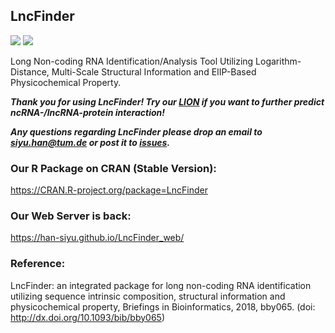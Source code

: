 ## LncFinder 
[![](https://cranlogs.r-pkg.org/badges/grand-total/LncFinder)](https://cranlogs.r-pkg.org/badges/grand-total/LncFinder) [![](https://cranlogs.r-pkg.org/badges/LncFinder)](https://cran.r-project.org/package=LncFinder)


Long Non-coding RNA Identification/Analysis Tool Utilizing Logarithm-Distance, Multi-Scale Structural Information and EIIP-Based Physicochemical Property.

***Thank you for using LncFinder! Try our [LION](https://academic.oup.com/bib/advance-article/doi/10.1093/bib/bbac420/6713512) if you want to further predict ncRNA-/lncRNA-protein interaction!***

***Any questions regarding LncFinder please drop an email to siyu.han@tum.de or post it to [issues](https://github.com/HAN-Siyu/LncFinder/issues).***
  
### Our R Package on CRAN (Stable Version):  
https://CRAN.R-project.org/package=LncFinder  


### Our Web Server is back:  
https://han-siyu.github.io/LncFinder_web/
  
### Reference:  
LncFinder: an integrated package for long non-coding RNA identification utilizing sequence intrinsic composition, structural information and physicochemical property, Briefings in Bioinformatics, 2018, bby065. (doi: http://dx.doi.org/10.1093/bib/bby065)
